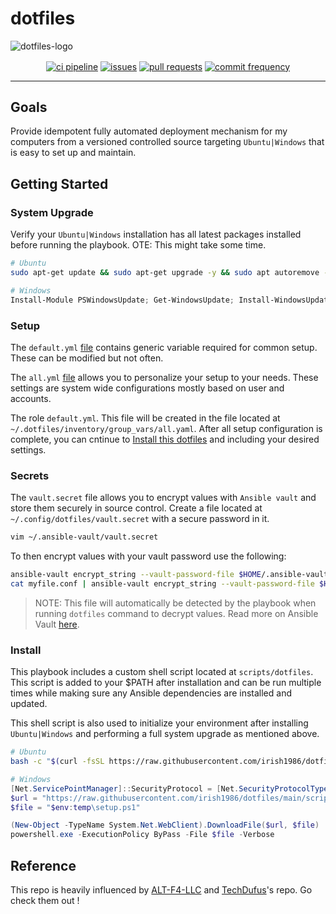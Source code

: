 # dotfiles

![dotfiles-logo](https://github.com/TechDufus/dotfiles/assets/46715299/6c1d626d-28d2-41e3-bde5-981d9bf93462)

<p align="center">
    <a href="https://github.com/irish1986/dotfiles/actions/workflows/ci.yml"><img align="center" src="https://github.com/irish1986/dotfiles/actions/workflows/ci.yml/badge.svg" alt="ci pipeline"></a>
    <a href="https://github.com/irish1986/dotfiles/issues"><img align="center" src="https://img.shields.io/github/issues/irish1986/dotfiles" alt="issues"></a>
    <a href="https://github.com/irish1986/dotfiles/pulls"><img align="center" src="https://img.shields.io/github/issues-pr/irish1986/dotfiles" alt="pull requests"></a>
    <a href="https://github.com/irish1986/dotfiles/commits/main"><img align="center" src="https://img.shields.io/github/commit-activity/m/irish1986/dotfiles" alt="commit frequency"></a>
</p>

---

## Goals

Provide idempotent fully automated deployment mechanism for my computers from a versioned controlled source targeting `Ubuntu|Windows` that is easy to set up and maintain.

## Getting Started

### System Upgrade

Verify your `Ubuntu|Windows` installation has all latest packages installed before running the playbook.  OTE: This might take some time.

```bash
# Ubuntu
sudo apt-get update && sudo apt-get upgrade -y && sudo apt autoremove -y && sudo apt autoclean -y
```

```powershell
# Windows
Install-Module PSWindowsUpdate; Get-WindowsUpdate; Install-WindowsUpdate
```

### Setup

The `default.yml` [file](https://raw.githubusercontent.com/irish1986/dotfiles/main/inventory/group_vars/default.yml) contains generic variable required for common setup.  These can be modified but not often.

The `all.yml` [file](https://raw.githubusercontent.com/irish1986/dotfiles/main/inventory/group_vars/all.yml) allows you to personalize your setup to your needs.  These settings are system wide configurations mostly based on user and accounts.

The role `default.yml`. This file will be created in the file located at `~/.dotfiles/inventory/group_vars/all.yaml`.  After all setup configuration is complete, you can cntinue to [Install this dotfiles](#install) and including your desired settings.

### Secrets

The `vault.secret` file allows you to encrypt values with `Ansible vault` and store them securely in source control. Create a file located at `~/.config/dotfiles/vault.secret` with a secure password in it.

```bash
vim ~/.ansible-vault/vault.secret
```

To then encrypt values with your vault password use the following:

```bash
ansible-vault encrypt_string --vault-password-file $HOME/.ansible-vault/vault.secret "mynewsecret" --name "MY_SECRET_VAR"
cat myfile.conf | ansible-vault encrypt_string --vault-password-file $HOME/.ansible-vault/vault.secret --stdin-name "myfile"
```

> NOTE: This file will automatically be detected by the playbook when running `dotfiles` command to decrypt values. Read more on Ansible Vault [here](https://docs.ansible.com/ansible/latest/user_guide/vault.html).

### Install

This playbook includes a custom shell script located at `scripts/dotfiles`. This script is added to your $PATH after installation and can be run multiple times while making sure any Ansible dependencies are installed and updated.

This shell script is also used to initialize your environment after installing `Ubuntu|Windows` and performing a full system upgrade as mentioned above.

```bash
# Ubuntu
bash -c "$(curl -fsSL https://raw.githubusercontent.com/irish1986/dotfiles/main/scripts/setup)"
```

```powershell
# Windows
[Net.ServicePointManager]::SecurityProtocol = [Net.SecurityProtocolType]::Tls12
$url = "https://raw.githubusercontent.com/irish1986/dotfiles/main/scripts/setup.ps1"
$file = "$env:temp\setup.ps1"

(New-Object -TypeName System.Net.WebClient).DownloadFile($url, $file)
powershell.exe -ExecutionPolicy ByPass -File $file -Verbose
```

## Reference

This repo is heavily influenced by [ALT-F4-LLC](https://github.com/ALT-F4-LLC/dotfiles) and [TechDufus](https://github.com/TechDufus/dotfiles)'s repo. Go check them out !
